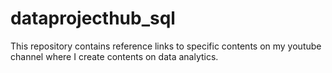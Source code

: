 # dataprojecthub_sql
This repository contains reference links to specific contents on my youtube channel where I create contents on data analytics.
